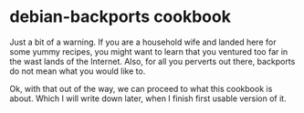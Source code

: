debian-backports cookbook
=========================

Just a bit of a warning. If you are a household wife and landed here
for some yummy recipes, you might want to learn that you ventured
too far in the wast lands of the Internet. Also, for all you perverts
out there, backports do not mean what you would like to.

Ok, with that out of the way, we can proceed to what this cookbook is
about. Which I will write down later, when I finish first usable version
of it.